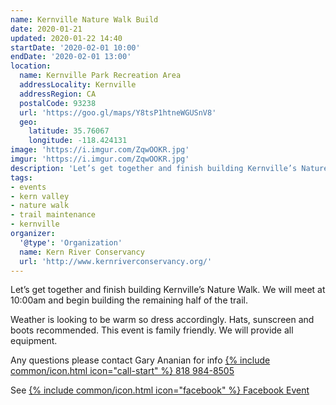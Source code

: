 ```yaml
---
name: Kernville Nature Walk Build
date: 2020-01-21
updated: 2020-01-22 14:40
startDate: '2020-02-01 10:00'
endDate: '2020-02-01 13:00'
location:
  name: Kernville Park Recreation Area
  addressLocality: Kernville
  addressRegion: CA
  postalCode: 93238
  url: 'https://goo.gl/maps/Y8tsP1htneWGUSnV8'
  geo:
    latitude: 35.76067
    longitude: -118.424131
image: 'https://i.imgur.com/ZqwOOKR.jpg'
imgur: 'https://i.imgur.com/ZqwOOKR.jpg'
description: 'Let’s get together and finish building Kernville’s Nature Walk. We will meet at 10:00am and begin building the remaining half of the trail.'
tags:
- events
- kern valley
- nature walk
- trail maintenance
- kernville
organizer:
  '@type': 'Organization'
  name: Kern River Conservancy
  url: 'http://www.kernriverconservancy.org/'
---
```

Let’s get together and finish building Kernville’s Nature Walk. We will meet at 10:00am and begin building the remaining half of the trail.

Weather is looking to be warm so dress accordingly. Hats, sunscreen and boots recommended. This event is family friendly.
We will provide all equipment.

Any questions please contact Gary Ananian for info [{% include common/icon.html icon="call-start" %} 818 984-8505](tel:+1-818-984-8505)

See [{% include common/icon.html icon="facebook" %} Facebook Event](https://www.facebook.com/events/611959366306417/)
